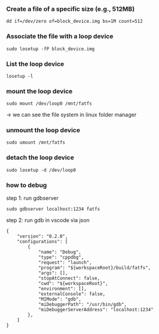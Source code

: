 ### Create a file of a specific size (e.g., 512MB)
```
dd if=/dev/zero of=block_device.img bs=1M count=512
```
### Associate the file with a loop device
```
sudo losetup -fP block_device.img
```
### List the loop device
```
losetup -l
```
### mount the loop device
```
sudo mount /dev/loop0 /mnt/fatfs
```
-> we can see the file system in linux folder manager

### unmount the loop device
```
sudo umount /mnt/fatfs
```

### detach the loop device
```
sudo losetup -d /dev/loop0
```
### how to debug

step 1: run gdbserver
```
sudo gdbserver localhost:1234 fatfs
```
step 2: run gdb in vscode via json
```
{
    "version": "0.2.0",
    "configurations": [
        {
            "name": "Debug",
            "type": "cppdbg",
            "request": "launch",
            "program": "${workspaceRoot}/build/fatfs",
            "args": [],
            "stopAtConnect": false,
            "cwd": "${workspaceRoot}",
            "environment": [],
            "externalConsole": false,
            "MIMode": "gdb",
            "miDebuggerPath": "/usr/bin/gdb",
            "miDebuggerServerAddress": "localhost:1234"
        },
    ]
}
```

